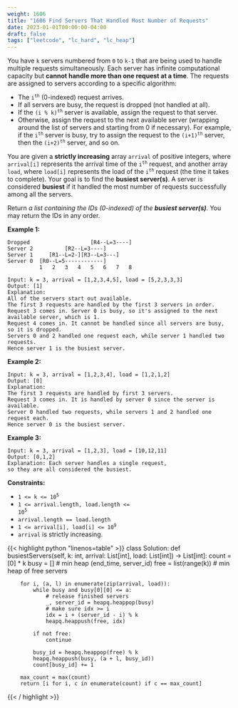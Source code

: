 ```yaml
---
weight: 1606
title: "1606 Find Servers That Handled Most Number of Requests"
date: 2023-01-01T00:00:00-04:00
draft: false
tags: ["leetcode", "lc_hard", "lc_heap"]
---
```


You have `k` servers numbered from `0` to `k-1` that are being used to handle multiple requests simultaneously. Each server has infinite computational capacity but **cannot handle more than one request at a time**. The requests are assigned to servers according to a specific algorithm:
- The <code>i<sup>th</sup></code> (0-indexed) request arrives.
- If all servers are busy, the request is dropped (not handled at all).
- If the <code>(i % k)<sup>th</sup></code> server is available, assign the request to that server.
- Otherwise, assign the request to the next available server (wrapping around the list of servers and starting from 0 if necessary). For example, if the <code>i<sup>th</sup></code> server is busy, try to assign the request to the <code>(i+1)<sup>th</sup></code> server, then the <code>(i+2)<sup>th</sup></code> server, and so on.

You are given a **strictly increasing** array `arrival` of positive integers, where `arrival[i]` represents the arrival time of the <code>i<sup>th</sup></code> request, and another array `load`, where `load[i]` represents the load of the <code>i<sup>th</sup></code> request (the time it takes to complete). Your goal is to find the **busiest server(s)**. A server is considered **busiest** if it handled the most number of requests successfully among all the servers.

Return *a list containing the IDs (0-indexed) of the **busiest server(s)***. You may return the IDs in any order.

**Example 1:**
```
Dropped                   [R4--L=3----]
Server 2          [R2--L=3----]
Server 1     [R1--L=2-][R3--L=3---]
Server 0  [R0--L=5------------]
          1   2   3   4   5   6   7   8

Input: k = 3, arrival = [1,2,3,4,5], load = [5,2,3,3,3] 
Output: [1] 
Explanation: 
All of the servers start out available.
The first 3 requests are handled by the first 3 servers in order.
Request 3 comes in. Server 0 is busy, so it's assigned to the next available server, which is 1.
Request 4 comes in. It cannot be handled since all servers are busy, so it is dropped.
Servers 0 and 2 handled one request each, while server 1 handled two requests.
Hence server 1 is the busiest server.
```
**Example 2:**
```
Input: k = 3, arrival = [1,2,3,4], load = [1,2,1,2]
Output: [0]
Explanation: 
The first 3 requests are handled by first 3 servers.
Request 3 comes in. It is handled by server 0 since the server is available.
Server 0 handled two requests, while servers 1 and 2 handled one request each.
Hence server 0 is the busiest server.
```
**Example 3:**
```
Input: k = 3, arrival = [1,2,3], load = [10,12,11]
Output: [0,1,2]
Explanation: Each server handles a single request,
so they are all considered the busiest.
```

**Constraints:**
- <code>1 <= k <= 10<sup>5</sup></code>
- <code>1 <= arrival.length, load.length <= 10<sup>5</sup></code>
- `arrival.length == load.length`
- <code>1 <= arrival[i], load[i] <= 10<sup>9</sup></code>
- `arrival` is strictly increasing.

<div class="tabs"></div>
<div class="tab-content">
<div id="python" class="lang">
{{< highlight python "linenos=table" >}}
class Solution:
    def busiestServers(self, k: int, arrival: List[int], load: List[int]) -> List[int]:
        count = [0] * k
        busy = []  # min heap (end_time, server_id)
        free = list(range(k))  # min heap of free servers
        
        for i, (a, l) in enumerate(zip(arrival, load)):
            while busy and busy[0][0] <= a:
                # release finished servers
                _, server_id = heapq.heappop(busy)
                # make sure idx >= i
                idx = i + (server_id - i) % k
                heapq.heappush(free, idx)

            if not free:
                continue

            busy_id = heapq.heappop(free) % k
            heapq.heappush(busy, (a + l, busy_id))
            count[busy_id] += 1

        max_count = max(count)
        return [i for i, c in enumerate(count) if c == max_count]
{{< / highlight >}}
</div>
</div>

